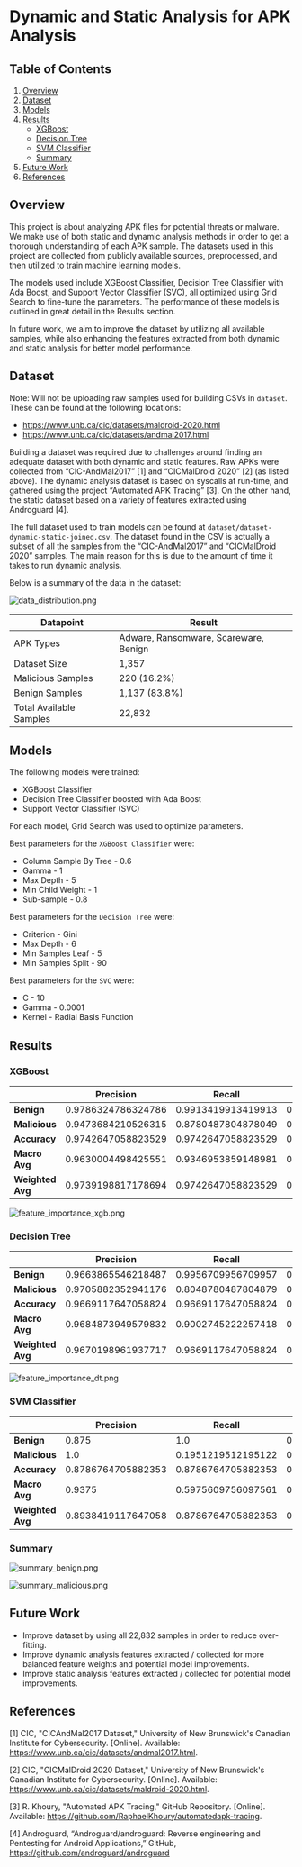 # Dynamic and Static Analysis for APK Analysis

## Table of Contents
1. [Overview](#overview)
2. [Dataset](#dataset)
3. [Models](#models)
4. [Results](#results)
   * [XGBoost](#xgboost)
   * [Decision Tree](#decision-tree)
   * [SVM Classifier](#svm-classifier)
   * [Summary](#summary)
5. [Future Work](#future-work)
6. [References](#references)

## Overview

This project is about analyzing APK files for potential threats or malware. We make use of both static and dynamic analysis methods in order to get a thorough understanding of each APK sample. The datasets used in this project are collected from publicly available sources, preprocessed, and then utilized to train machine learning models. 

The models used include XGBoost Classifier, Decision Tree Classifier with Ada Boost, and Support Vector Classifier (SVC), all optimized using Grid Search to fine-tune the parameters. The performance of these models is outlined in great detail in the Results section.

In future work, we aim to improve the dataset by utilizing all available samples, while also enhancing the features extracted from both dynamic and static analysis for better model performance.

## Dataset

Note: Will not be uploading raw samples used for building CSVs in `dataset`. These can be found at the following locations:

- https://www.unb.ca/cic/datasets/maldroid-2020.html
- https://www.unb.ca/cic/datasets/andmal2017.html

Building a dataset was required due to challenges around finding an adequate dataset with both dynamic and static features.
Raw APKs were collected from “CIC-AndMal2017” [1] and “CICMalDroid 2020” [2] (as listed above).
The dynamic analysis dataset is based on syscalls at run-time, and gathered using the project “Automated APK Tracing” [3].
On the other hand, the static dataset based on a variety of features extracted using Androguard [4].

The full dataset used to train models can be found at `dataset/dataset-dynamic-static-joined.csv`. The dataset found in the CSV 
is actually a subset of all the samples from the “CIC-AndMal2017” and “CICMalDroid 2020” samples. The main reason for this is
due to the amount of time it takes to run dynamic analysis.

Below is a summary of the data in the dataset:

![data_distribution.png](images%2Fdata_distribution.png)

| Datapoint               | Result                                |
|-------------------------|---------------------------------------|
| APK Types               | Adware, Ransomware, Scareware, Benign |
| Dataset Size            | 1,357                                 |
| Malicious Samples       | 220 (16.2%)                           |
| Benign Samples          | 1,137 (83.8%)                         |
| Total Available Samples | 22,832                                |


## Models

The following models were trained:

- XGBoost Classifier
- Decision Tree Classifier boosted with Ada Boost
- Support Vector Classifier (SVC)

For each model, Grid Search was used to optimize parameters.


Best parameters for the `XGBoost Classifier` were:

- Column Sample By Tree - 0.6
- Gamma - 1 
- Max Depth - 5 
- Min Child Weight - 1 
- Sub-sample - 0.8

Best parameters for the `Decision Tree` were:

- Criterion - Gini
- Max Depth - 6
- Min Samples Leaf - 5
- Min Samples Split - 90

Best parameters for the `SVC` were:

- C - 10
- Gamma - 0.0001
- Kernel - Radial Basis Function



## Results

### XGBoost

|                  | **Precision**      | **Recall**         | **F1-Score**       |
|------------------|--------------------|--------------------|--------------------|
| **Benign**       | 0.9786324786324786 | 0.9913419913419913 | 0.9849462365591398 | 
| **Malicious**    | 0.9473684210526315 | 0.8780487804878049 | 0.9113924050632912 | 
| **Accuracy**     | 0.9742647058823529 | 0.9742647058823529 | 0.9742647058823529 | 
| **Macro Avg**    | 0.9630004498425551 | 0.9346953859148981 | 0.9481693208112155 | 
| **Weighted Avg** | 0.9739198817178694 | 0.9742647058823529 | 0.9738590781351332 |

![feature_importance_xgb.png](images%2Ffeature_importance_xgb.png)

### Decision Tree

|                  | **Precision**      | **Recall**         | **F1-Score**       |
|------------------|--------------------|--------------------|--------------------|
| **Benign**       | 0.9663865546218487 | 0.9956709956709957 | 0.9808102345415779 |
| **Malicious**    | 0.9705882352941176 | 0.8048780487804879 | 0.8800000000000001 |
| **Accuracy**     | 0.9669117647058824 | 0.9669117647058824 | 0.9669117647058824 |
| **Macro Avg**    | 0.9684873949579832 | 0.9002745222257418 | 0.930405117270789  |
| **Weighted Avg** | 0.9670198961937717 | 0.9669117647058824 | 0.9656145741878842 |


![feature_importance_dt.png](images%2Ffeature_importance_dt.png)

### SVM Classifier

|                  | **Precision**      | **Recall**         | **F1-Score**       |
|------------------|--------------------|--------------------|--------------------|
| **Benign**       | 0.875              | 1.0                | 0.9333333333333333 |
| **Malicious**    | 1.0                | 0.1951219512195122 | 0.326530612244898  |
| **Accuracy**     | 0.8786764705882353 | 0.8786764705882353 | 0.8786764705882353 |
| **Macro Avg**    | 0.9375             | 0.5975609756097561 | 0.6299319727891157 |
| **Weighted Avg** | 0.8938419117647058 | 0.8786764705882353 | 0.8418667466986794 |


### Summary

![summary_benign.png](images%2Fsummary_benign.png)

![summary_malicious.png](images%2Fsummary_malicious.png)

## Future Work

- Improve dataset by using all 22,832 samples in order to reduce over-fitting.
- Improve dynamic analysis features extracted / collected for more balanced feature weights and potential model improvements.
- Improve static analysis features extracted / collected for potential model improvements.

## References

[1] CIC, "CICAndMal2017 Dataset," University of New Brunswick's Canadian Institute for Cybersecurity. [Online]. Available: https://www.unb.ca/cic/datasets/andmal2017.html.

[2] CIC, "CICMalDroid 2020 Dataset," University of New Brunswick's Canadian Institute for Cybersecurity. [Online]. Available: https://www.unb.ca/cic/datasets/maldroid-2020.html.

[3] R. Khoury, "Automated APK Tracing," GitHub Repository. [Online]. Available: https://github.com/RaphaelKhoury/automatedapk-tracing.

[4] Androguard, “Androguard/androguard: Reverse engineering and Pentesting for Android Applications,” GitHub, https://github.com/androguard/androguard
